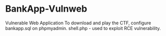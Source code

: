 # BankApp-Vulnweb
Vulnerable Web Application
To download and play the CTF, configure bankapp.sql on phpmyadmin.
shell.php - used to exploit RCE vulnerability.

